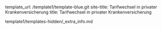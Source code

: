 template_url: /template1/template-blue.git
site-title: Tarifwechsel in privater Krankenversicherung
title: Tarifwechsel in privater Krankenversicherung

template1/templates-hidden/_extra_info.md
